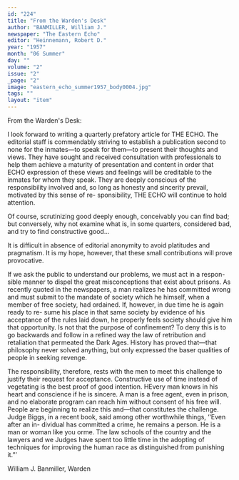 ```yaml
---
id: "224"
title: "From the Warden's Desk"
author: "BANMILLER, William J."
newspaper: "The Eastern Echo"
editor: "Heinnemann, Robert D."
year: "1957"
month: "06 Summer"
day: ""
volume: "2"
issue: "2"
_page: "2"
image: "eastern_echo_summer1957_body0004.jpg"
tags: ""
layout: "item"
---
```

From the Warden's Desk:

I look forward to writing a quarterly prefatory article for THE ECHO.
The editorial staff is commendably striving to establish a publication second
to none for the inmates—to speak for them—to present their thoughts and
views. They have sought and received consultation with professionals to help
them achieve a maturity of presentation and content in order that ECHO
expression of these views and feelings will be creditable to the inmates for
whom they speak. They are deeply conscious of the responsibility involved
and, so long as honesty and sincerity prevail, motivated by this sense of re-
sponsibility, THE ECHO will continue to hold attention.

Of course, scrutinizing good deeply enough, conceivably you can find bad;
but conversely, why not examine what is, in some quarters, considered bad,
and try to find constructive good...

It is difficult in absence of editorial anonymity to avoid platitudes and
pragmatism. It is my hope, however, that these small contributions will prove
provocative.

If we ask the public to understand our problems, we must act in a respon-
sible manner to dispel the great misconceptions that exist about prisons. As
recently quoted in the newspapers, a man realizes he has committed wrong and
must submit to the mandate of society which he himself, when a member of
free society, had ordained. If, however, in due time he is again ready to re-
sume his place in that same society by evidence of his acceptance of the rules
laid down, he properly feels society should give him that opportunity. Is not
that the purpose of confinement? To deny this is to go backwards and follow
in a refined way the law of retribution and retaliation that permeated the
Dark Ages. History has proved that—that philosophy never solved anything,
but only expressed the baser qualities of people in seeking revenge.

The responsibility, therefore, rests with the men to meet this challenge to
justify their request for acceptance. Constructive use of time instead of
vegetating is the best proof of good intention. HEvery man knows in his heart
and conscience if he is sincere. A man is a free agent, even in prison, and no
elaborate program can reach him without consent of his free will. People
are beginning to realize this and—that constitutes the challenge. Judge Biggs,
in a recent book, said among other worthwhile things, ‘‘Even after an in-
dividual has committed a crime, he remains a person. He is a man or woman
like you orme. The law schools of the country and the lawyers and we Judges
have spent too little time in the adopting of techniques for improving the
human race as distinguished from punishing it.”’

William J. Banmiller, Warden
